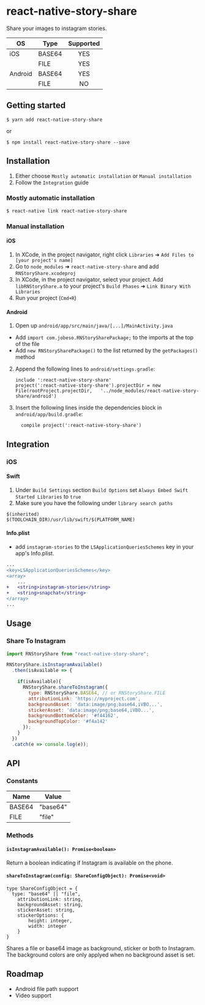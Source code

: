 # react-native-story-share

Share your images to instagram stories.

| OS      | Type   | Supported |
| ------- | ------ | :-------: |
| iOS     | BASE64 |    YES    |
|         | FILE   |    YES    |
| Android | BASE64 |    YES    |
|         | FILE   |    NO     |

## Getting started

`$ yarn add react-native-story-share`

or

`$ npm install react-native-story-share --save`

## Installation
1. Either choose `Mostly automatic installation` or `Manual installation`
2. Follow the `Integration` guide

### Mostly automatic installation

`$ react-native link react-native-story-share`

### Manual installation

#### iOS

1. In XCode, in the project navigator, right click `Libraries` ➜ `Add Files to [your project's name]`
2. Go to `node_modules` ➜ `react-native-story-share` and add `RNStoryShare.xcodeproj`
3. In XCode, in the project navigator, select your project. Add `libRNStoryShare.a` to your project's `Build Phases` ➜ `Link Binary With Libraries`
4. Run your project (`Cmd+R`)

#### Android

1. Open up `android/app/src/main/java/[...]/MainActivity.java`

- Add `import com.jobeso.RNStorySharePackage;` to the imports at the top of the file
- Add `new RNStorySharePackage()` to the list returned by the `getPackages()` method

2. Append the following lines to `android/settings.gradle`:
   ```
   include ':react-native-story-share'
   project(':react-native-story-share').projectDir = new File(rootProject.projectDir, 	'../node_modules/react-native-story-share/android')
   ```
3. Insert the following lines inside the dependencies block in `android/app/build.gradle`:
   ```
     compile project(':react-native-story-share')
   ```

## Integration

### iOS

#### Swift

1. Under `Build Settings` section `Build Options` set `Always Embed Swift Started Libraries` to `true`
2. Make sure you have the following under `library search paths`

```
$(inherited)
$(TOOLCHAIN_DIR)/usr/lib/swift/$(PLATFORM_NAME)
```

#### Info.plist

+ add `instagram-stories` to the `LSApplicationQueriesSchemes` key in your app's Info.plist.

```diff
...
<key>LSApplicationQueriesSchemes</key>
<array>
	...
+	<string>instagram-stories</string>
+	<string>snapchat</string>
</array>
...
```

## Usage

### Share To Instagram
```javascript
import RNStoryShare from "react-native-story-share";

RNStoryShare.isInstagramAvailable()
  .then(isAvailable => {

    if(isAvailable){
      RNStoryShare.shareToInstagram({
        type: RNStoryShare.BASE64, // or RNStoryShare.FILE
        attributionLink: 'https://myproject.com',
        backgroundAsset: 'data:image/png;base64,iVBO...',
        stickerAsset: 'data:image/png;base64,iVBO...',
        backgroundBottomColor: '#f44162',
        backgroundTopColor: '#f4a142'
      });
    }
  })
  .catch(e => console.log(e));
```

## API

### Constants

| Name   | Value    |
| ------ | -------- |
| BASE64 | "base64" |
| FILE   | "file"   |

### Methods

#### `isInstagramAvailable(): Promise<boolean>`
Return a boolean indicating if Instagram is available on the phone.

#### `shareToInstagram(config: ShareConfigObject): Promise<void>`
```
type ShareConfigObject = {
  type: "base64" || "file",
	attributionLink: string,
	backgroundAsset: string,
	stickerAsset: string,
	stickerOptions: {
		height: integer,
		width: integer
	}
}
```
Shares a file or base64 image as background, sticker or both to Instagram. The background colors are only applyed when no background asset is set.

## Roadmap
- Android file path support
- Video support
